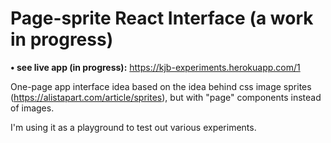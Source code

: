 # Page-sprite React Interface (a work in progress)

**• see live app (in progress):** https://kjb-experiments.herokuapp.com/1

One-page app interface idea based on the idea behind css image sprites (https://alistapart.com/article/sprites), but with "page" components instead of images.

I'm using it as a playground to test out various experiments.
